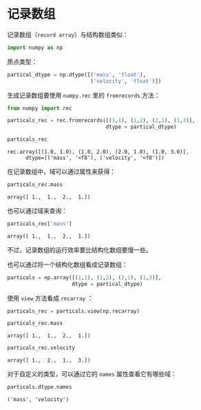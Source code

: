 # 记录数组

记录数组（`record array`）与结构数组类似：


```python
import numpy as np
```

质点类型：


```python
partical_dtype = np.dtype([('mass', 'float'), 
                           ('velocity', 'float')])
```

生成记录数组要使用 `numpy.rec` 里的 `fromrecords` 方法：


```python
from numpy import rec

particals_rec = rec.fromrecords([(1,1), (1,2), (2,1), (1,3)], 
                                dtype = partical_dtype)
```


```python
particals_rec
```




    rec.array([(1.0, 1.0), (1.0, 2.0), (2.0, 1.0), (1.0, 3.0)], 
          dtype=[('mass', '<f8'), ('velocity', '<f8')])



在记录数组中，域可以通过属性来获得：


```python
particals_rec.mass
```




    array([ 1.,  1.,  2.,  1.])



也可以通过域来查询：


```python
particals_rec['mass']
```




    array([ 1.,  1.,  2.,  1.])



不过，记录数组的运行效率要比结构化数组要慢一些。

也可以通过将一个结构化数组看成记录数组：


```python
particals = np.array([(1,1), (1,2), (2,1), (1,3)],
                     dtype = partical_dtype)
```

使用 `view` 方法看成 `recarray` ：


```python
particals_rec = particals.view(np.recarray)
```


```python
particals_rec.mass
```




    array([ 1.,  1.,  2.,  1.])




```python
particals_rec.velocity
```




    array([ 1.,  2.,  1.,  3.])



对于自定义的类型，可以通过它的 `names` 属性查看它有哪些域：


```python
particals.dtype.names
```




    ('mass', 'velocity')


